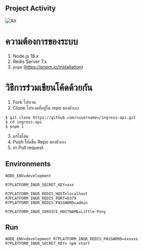 ## Project Activity

![Alt](https://repobeats.axiom.co/api/embed/b22a4a0ea7d32d666f25f853cad1a8cff26d9d81.svg "Repobeats analytics image")

# ความต้องการของระบบ
1. Node.js 18.x
2. Redis Server 7.x
3. `pnpm` (https://pnpm.io/installation)

# วิธีการร่วมเขียนโค้ดด้วยกัน

1. Fork โปรเจค
2. Clone โปรเจคที่อยู่ใน repo ของตัวเอง 

```shell
$ git clone https://github.com/<username>/ingress-api.git
$ cd ingress-api
$ pnpm i
```
3. แก้ไขโค้ด
4. Push โค้ดขึ้น Repo ของตัวเอง
5. ทำ Pull request

## Environments

```env
NODE_ENV=development

R7PLATFORM_INGR_SECRET_KEY=xxx

R7PLATFORM_INGR_REDIS_HOST=localhost
R7PLATFORM_INGR_REDIS_PORT=6379
R7PLATFORM_INGR_REDIS_PASSWORD=admin

R7PLATFORM_INGR_SERVICE_HOSTNAME=Little-Pony
```

## Run

```
NODE_ENV=development R7PLATFORM_INGR_REDIS_PASSWORD=xxxxxx R7PLATFORM_INGR_SECRET_KEY= npm start
```
